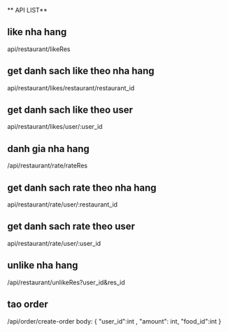 ** API LIST**


## like nha hang
api/restaurant/likeRes

## get danh sach like theo nha hang
api/restaurant/likes/restaurant/restaurant_id

## get danh sach like theo user 
api/restaurant/likes/user/:user_id

## danh gia nha hang
/api/restaurant/rate/rateRes

## get danh sach rate theo nha hang
api/restaurant/rate/user/:restaurant_id

## get danh sach rate theo user
api/restaurant/rate/user/:user_id

## unlike nha hang 
/api/restaurant/unlikeRes?user_id&res_id

## tao order
/api/order/create-order
body: {
    "user_id":int ,
    "amount": int,
    "food_id":int 
}

